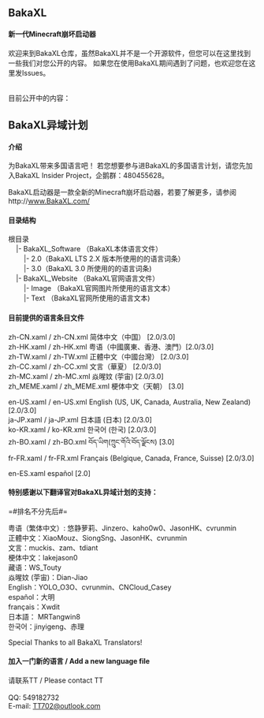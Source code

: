<h2>BakaXL</h2>
<h4>新一代Minecraft崩坏启动器</h4>
欢迎来到BakaXL仓库，虽然BakaXL并不是一个开源软件，但您可以在这里找到一些我们对您公开的内容。
如果您在使用BakaXL期间遇到了问题，也欢迎您在这里发Issues。<br /><br />

目前公开中的内容：<br />

<h2>BakaXL异域计划</h2>

<h4>介绍</h4>
为BakaXL带来多国语言吧！
若您想要参与进BakaXL的多国语言计划，请您先加入BakaXL Insider Project，企鹅群：480455628。

BakaXL启动器是一款全新的Minecraft崩坏启动器，若要了解更多，请参阅http://www.BakaXL.com/


<h4>目录结构</h4>
根目录<br />
&nbsp;&nbsp;&nbsp;&nbsp;|- BakaXL_Software （BakaXL本体语言文件）<br />
&nbsp;&nbsp;&nbsp;&nbsp;&nbsp;&nbsp;&nbsp;&nbsp;|- 2.0（BakaXL LTS 2.X 版本所使用的的语言词条）<br />
&nbsp;&nbsp;&nbsp;&nbsp;&nbsp;&nbsp;&nbsp;&nbsp;|- 3.0（BakaXL 3.0 所使用的的语言词条)<br />
&nbsp;&nbsp;&nbsp;&nbsp;|- BakaXL_Website （BakaXL官网语言文件）<br />
&nbsp;&nbsp;&nbsp;&nbsp;&nbsp;&nbsp;&nbsp;&nbsp;|- Image （BakaXL官网图片所使用的语言文本）<br />
&nbsp;&nbsp;&nbsp;&nbsp;&nbsp;&nbsp;&nbsp;&nbsp;|- Text （BakaXL官网所使用的语言文本)<br />


<h4>目前提供的语言条目文件</h4> 
zh-CN.xaml / zh-CN.xml 简体中文（中国） [2.0/3.0]<br />
zh-HK.xaml / zh-HK.xml 粤语（中國廣東、香港、澳門）[2.0/3.0]<br />
zh-TW.xaml / zh-TW.xml 正體中文（中國台灣） [2.0/3.0]<br />
zh-CC.xaml / zh-CC.xml 文言（華夏） [2.0/3.0]<br />
zh-MC.xaml / zh-MC.xml 焱暒妏 (荢宙) [2.0/3.0]<br />
zh_MEME.xaml / zh_MEME.xml 梗体中文（天朝） [3.0]<br />

en-US.xaml / en-US.xml English (US, UK, Canada, Australia, New Zealand) [2.0/3.0]<br />
ja-JP.xaml / ja-JP.xml 日本語 (日本) [2.0/3.0]<br />
ko-KR.xaml / ko-KR.xml 한국어 (한국) [2.0/3.0]<br />
zh-BO.xaml / zh-BO.xml བོད་ཡིག(ཀྲུང་གོའི་བོད་ལྗོངས) [3.0]<br />
fr-FR.xaml / fr-FR.xml Français (Belgique, Canada, France, Suisse) [2.0/3.0]<br />

en-ES.xaml español [2.0]<br />

<h4>特别感谢以下翻译官对BakaXL异域计划的支持：</h4>

=#排名不分先后#=

粤语（繁体中文）: 悠静萝莉、Jinzero、kaho0w0、JasonHK、cvrunmin<br />
正體中文：XiaoMouz、SiongSng、JasonHK、cvrunmin<br />
文言：muckis、zam、tdiant<br />
梗体中文：lakejason0<br />
藏语：WS_Touty<br />
焱暒妏 (荢宙)：Dian-Jiao<br />
English：YOLO_O3O、cvrunmin、CNCloud_Casey<br />
español：大明<br />
français：Xwdit<br />
日本語： MRTangwin8<br />
한국어：jinyigeng、赤理

Special Thanks to all BakaXL Translators!

<h4>加入一门新的语言 / Add a new language file</h4>

请联系TT / Please contact TT<br /><br />
QQ: 549182732<br />
E-mail: TT702@outlook.com<br />
